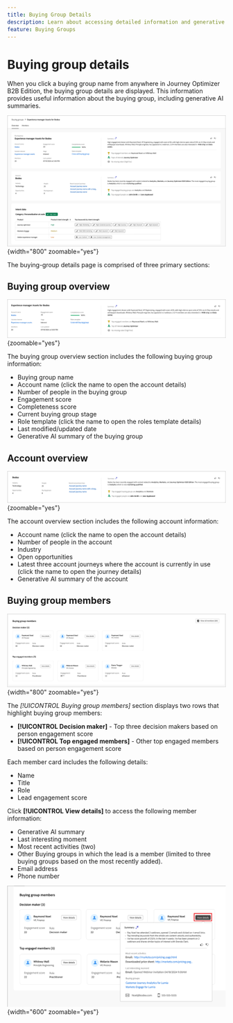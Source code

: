 ```yaml
---
title: Buying Group Details
description: Learn about accessing detailed information and generative AI summaries for buying groups in Journey Optimizer B2B Edition. 
feature: Buying Groups
---
```

# Buying group details

When you click a buying group name from anywhere in Journey Optimizer B2B Edition, the buying group details are displayed. This information provides useful information about the buying group, including generative AI summaries.

![Access the buying group details](./assets/buying-group-details.png){width="800" zoomable="yes"}

The buying-group details page is comprised of three primary sections:

## Buying group overview

![Buying group overview](./assets/details-page-buying-group-overview.png){zoomable="yes"}

The buying group overview section includes the following buying group information:

* Buying group name 
* Account name (click the name to open the account details)
* Number of people in the buying group
* Engagement score
* Completeness score
* Current buying group stage
* Role template (click the name to open the roles template details)
* Last modified/updated date
* Generative AI summary of the buying group

## Account overview

![Buying group account overview](./assets/details-page-buying-group-account-overview.png){zoomable="yes"}

The account overview section includes the following account information:

* Account name (click the name to open the account details)
* Number of people in the account
* Industry
* Open opportunities
* Latest three account journeys where the account is currently in use (click the name to open the journey details)
* Generative AI summary of the account

## Buying group members

![Buying group members](./assets/details-page-buying-group-members.png){width="800" zoomable="yes"}

The _[!UICONTROL Buying group members]_ section displays two rows that highlight buying group members:

* **[!UICONTROL Decision maker]** - Top three decision makers based on person engagement score
* **[!UICONTROL Top engaged members]** - Other top engaged members based on person engagement score

Each member card includes the following details:

* Name
* Title
* Role
* Lead engagement score

Click **[!UICONTROL View details]** to access the following member information:

* Generative AI summary
* Last interesting moment 
* Most recent activities (two)
* Other Buying groups in which the lead is a member (limited to three buying groups based on the most recently added).
* Email address
* Phone number

![View more details for a buying group member](./assets/details-page-buying-group-members-view-details.png){width="600" zoomable="yes"}
